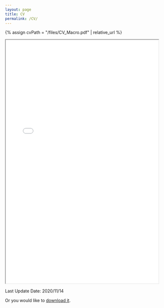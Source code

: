 ```yaml
---
layout: page
title: CV
permalink: /CV/
---
```


{% assign cvPath = "/files/CV_Macro.pdf" | relative_url %}
<iframe src="{{ cvPath }}" width="100%" height="800em"></iframe>



Last Update Date: 2020/11/14

Or you would like to <a href="{{ cvPath }}">download it</a>.